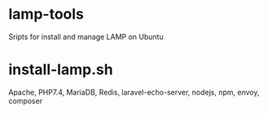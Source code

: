 # lamp-tools
Sripts for install  and manage LAMP on Ubuntu

# install-lamp.sh
Apache, PHP7.4, MariaDB, Redis, laravel-echo-server, nodejs, npm, envoy, composer
